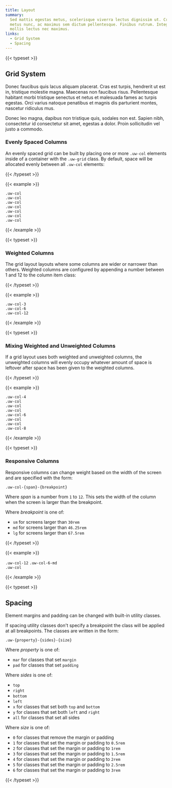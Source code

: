 ```yaml
---
title: Layout
summary:
  Sed mattis egestas metus, scelerisque viverra lectus dignissim ut. Cras auctor
  metus nunc, ac maximus sem dictum pellentesque. Finibus rutrum. Integer cursus
  mollis lectus nec maximus.
links:
  - Grid System
  - Spacing
---
```


{{< typeset >}}

## Grid System

Donec faucibus quis lacus aliquam placerat. Cras est turpis, hendrerit ut est
in, tristique molestie magna. Maecenas non faucibus risus. Pellentesque habitant
morbi tristique senectus et netus et malesuada fames ac turpis egestas. Orci
varius natoque penatibus et magnis dis parturient montes, nascetur ridiculus
mus.

Donec leo magna, dapibus non tristique quis, sodales non est. Sapien nibh,
consectetur id consectetur sit amet, egestas a dolor. Proin sollicitudin vel
justo a commodo.

### Evenly Spaced Columns

An evenly spaced grid can be built by placing one or more `.uw-col` elements
inside of a container with the `.uw-grid` class. By default, space will be
allocated evenly between all `.uw-col` elements:

{{< /typeset >}}

{{< example >}}

<div class="uw-grid">
  <div class="uw-col">
    <div class="inner"><code>.uw-col</code></div>
  </div>
</div>

<div class="uw-grid">
  <div class="uw-col">
    <div class="inner"><code>.uw-col</code></div>
  </div>
  <div class="uw-col">
    <div class="inner"><code>.uw-col</code></div>
  </div>
</div>

<div class="uw-grid">
  <div class="uw-col">
    <div class="inner"><code>.uw-col</code></div>
  </div>
  <div class="uw-col">
    <div class="inner"><code>.uw-col</code></div>
  </div>
  <div class="uw-col">
    <div class="inner"><code>.uw-col</code></div>
  </div>
  <div class="uw-col">
    <div class="inner"><code>.uw-col</code></div>
  </div>
</div>

{{< /example >}}

{{< typeset >}}

### Weighted Columns

The grid layout layouts where some columns are wider or narrower than others.
Weighted columns are configured by appending a number between 1 and 12 to the
column item class:

{{< /typeset >}}

{{< example >}}

<div class="uw-grid">
  <div class="uw-col-3">
    <div class="inner"><code>.uw-col-3</code></div>
  </div>
</div>

<div class="uw-grid">
  <div class="uw-col-6">
    <div class="inner"><code>.uw-col-6</code></div>
  </div>
</div>

<div class="uw-grid">
  <div class="uw-col-12">
    <div class="inner"><code>.uw-col-12</code></div>
  </div>
</div>

{{< /example >}}

{{< typeset >}}

### Mixing Weighted and Unweighted Columns

If a grid layout uses both weighted and unweighted columns, the unweighted
columns will evenly occupy whatever amount of space is leftover after space has
been given to the weighted columns.

{{< /typeset >}}

{{< example >}}

<div class="uw-grid">
  <div class="uw-col-4">
    <div class="inner"><code>.uw-col-4</code></div>
  </div>
  <div class="uw-col">
    <div class="inner"><code>.uw-col</code></div>
  </div>
  <div class="uw-col">
    <div class="inner"><code>.uw-col</code></div>
  </div>
</div>

<div class="uw-grid">
  <div class="uw-col">
    <div class="inner"><code>.uw-col</code></div>
  </div>
  <div class="uw-col-6">
    <div class="inner"><code>.uw-col-6</code></div>
  </div>
  <div class="uw-col">
    <div class="inner"><code>.uw-col</code></div>
  </div>
</div>

<div class="uw-grid">
  <div class="uw-col">
    <div class="inner"><code>.uw-col</code></div>
  </div>
  <div class="uw-col-8">
    <div class="inner"><code>.uw-col-8</code></div>
  </div>
</div>

{{< /example >}}

{{< typeset >}}

### Responsive Columns

Responsive columns can change weight based on the width of the screen and are
specified with the form:

`.uw-col-{span}-{breakpoint}`

Where _span_ is a number from `1` to `12`. This sets the width of the column
when the screen is larger than the breakpoint.

Where _breakpoint_ is one of:

- `sm` for screens larger than `30rem`
- `md` for screens larger than `46.25rem`
- `lg` for screens larger than `67.5rem`

{{< /typeset >}}

{{< example >}}

<div class="uw-grid">
  <div class="uw-col-12 uw-col-6-md">
    <div class="inner">
      <span>
        <code>.uw-col-12</code>
        <code>.uw-col-6-md</code>
      </span>
    </div>
  </div>
  <div class="uw-col">
    <div class="inner">
      <code>.uw-col</code>
    </div>
  </div>
</div>

{{< /example >}}

{{< typeset >}}

## Spacing

Element margins and padding can be changed with built-in utility classes.

If spacing utility classes don't specify a breakpoint the class will be applied
at all breakpoints. The classes are written in the form:

`.uw-{property}-{sides}-{size}`

Where _property_ is one of:

- `mar` for classes that set `margin`
- `pad` for classes that set `padding`

Where _sides_ is one of:

- `top`
- `right`
- `bottom`
- `left`
- `x` for classes that set both `top` and `bottom`
- `y` for classes that set both `left` and `right`
- `all` for classes that set all sides

Where _size_ is one of:

- `0` for classes that remove the margin or padding
- `1` for classes that set the margin or padding to `0.5rem`
- `2` for classes that set the margin or padding to `1rem`
- `3` for classes that set the margin or padding to `1.5rem`
- `4` for classes that set the margin or padding to `2rem`
- `5` for classes that set the margin or padding to `2.5rem`
- `6` for classes that set the margin or padding to `3rem`

{{< /typeset >}}

